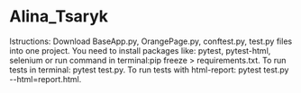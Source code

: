 # Alina_Tsaryk
Istructions:
Download BaseApp.py, OrangePage.py, conftest.py, test.py files into one project.
You need to install packages like: pytest, pytest-html, selenium or run command in terminal:pip freeze > requirements.txt.
To run tests in terminal: pytest test.py.
To run tests with html-report: pytest test.py --html=report.html.
